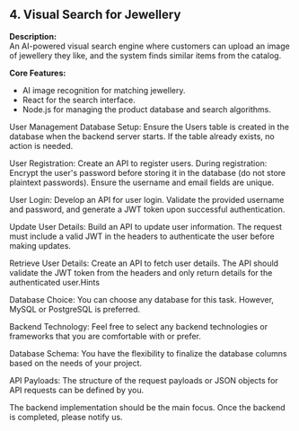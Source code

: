 ## 4. Visual Search for Jewellery

**Description:**  
An AI-powered visual search engine where customers can upload an image of jewellery they like, and the system finds similar items from the catalog.

**Core Features:**  
- AI image recognition for matching jewellery.  
- React for the search interface.  
- Node.js for managing the product database and search algorithms.


User Management
Database Setup: Ensure the Users table is created in the database when the backend server starts. If the table already exists, no action is needed.

User Registration: Create an API to register users. During registration:
Encrypt the user's password before storing it in the database (do not store plaintext passwords).
Ensure the username and email fields are unique.

User Login: Develop an API for user login. Validate the provided username and password, and generate a JWT token upon successful authentication.

Update User Details: Build an API to update user information. The request must include a valid JWT in the headers to authenticate the user before making updates.

Retrieve User Details: Create an API to fetch user details. The API should validate the JWT token from the headers and only return details for the authenticated user.Hints

Database Choice: You can choose any database for this task. However, MySQL or PostgreSQL is preferred.

Backend Technology: Feel free to select any backend technologies or frameworks that you are comfortable with or prefer.

Database Schema: You have the flexibility to finalize the database columns based on the needs of your project.

API Payloads: The structure of the request payloads or JSON objects for API requests can be defined by you.

The backend implementation should be the main focus. Once the backend is completed, please notify us.
